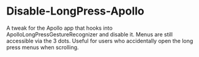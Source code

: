 # Disable-LongPress-Apollo
A tweak for the Apollo app that hooks into ApolloLongPressGestureRecognizer and disable it. Menus are still accessible via the 3 dots.
Useful for users who accidentally open the long press menus when scrolling.
